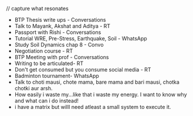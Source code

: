 // capture what resonates
- BTP Thesis write ups - Conversations
- Talk to Mayank, Akshat and Aditya - RT
- Passport with Rishi - Conversations 
- Tutorial WRE, Pre-Stress, Earthquake, Soil - WhatsApp
- Study Soil Dynamics chap 8 - Convo
- Negotiation course - RT
- BTP Meeting with prof - Conversations
- Writing to be articulated- RT
- Don't get consumed but you consume social media - RT
- Badminton tournament- WhatsApp 
- Talk to choti mausi, chote mama, bare mama and bari mausi, chotka chotki aur arsh.
- How easily i waste my...like that i waste my energy. I want to know why and what can i do instead!
- i have a matrix but willl need atleast a small system to execute it.